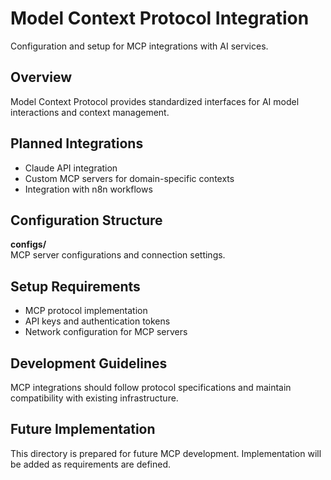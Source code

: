 # Model Context Protocol Integration

Configuration and setup for MCP integrations with AI services.

## Overview

Model Context Protocol provides standardized interfaces for AI model interactions and context management.

## Planned Integrations

- Claude API integration
- Custom MCP servers for domain-specific contexts
- Integration with n8n workflows

## Configuration Structure

**configs/**  
MCP server configurations and connection settings.

## Setup Requirements

- MCP protocol implementation
- API keys and authentication tokens
- Network configuration for MCP servers

## Development Guidelines

MCP integrations should follow protocol specifications and maintain compatibility with existing infrastructure.

## Future Implementation

This directory is prepared for future MCP development. Implementation will be added as requirements are defined.
